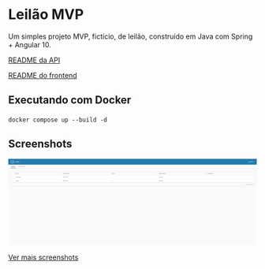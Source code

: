 # Leilão MVP

Um simples projeto MVP, fictício, de leilão, construído em Java com Spring + Angular 10.

[README da API](api/README.md)

[README do frontend](front/README.md)

## Executando com Docker
`docker compose up --build -d`

## Screenshots

![alt text](https://github.com/ynixt/leilao/blob/master/screenshots/auctions.png?raw=true)

[Ver mais screenshots](screenshots)